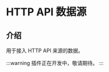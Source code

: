 # HTTP API 数据源

<PluginInfo commercial="true" name="data-source-http-api"></PluginInfo>

## 介绍

用于接入 HTTP API 来源的数据。

:::warning
插件正在开发中，敬请期待。
:::
